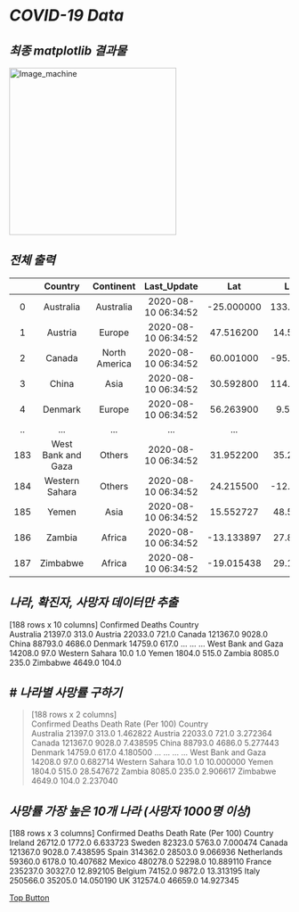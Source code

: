 *COVID-19 Data*
==========  

*최종 matplotlib 결과물*
-----
<img src="https://user-images.githubusercontent.com/66001539/120742822-a27bef80-c532-11eb-9e2d-df1ec3c18f68.png" width="300px" height="300px" title="px(픽셀) 크기 설정" alt="Image_machine"></img><br/>  

*전체 출력*
-----  

|              |  Country     | Continent    |        Last_Update  | Lat          | Long_        | Confirmed    | Deaths       | Recovered    | Active       | Incident_Rate|
| :----------: | :----------: | :----------: |        :----------: | :----------: | :----------: | :----------: | :----------: | :----------: | :----------: | :----------: |
|0             |     Australia|     Australia|  2020-08-10 06:34:52|    -25.000000|  133.000000|    21397.0|   313.0|    12141.0|  8943.0|      84.042624|
|1             |       Austria|        Europe|  2020-08-10 06:34:52|     47.516200|   14.550100|    22033.0|   721.0|    19923.0|  1389.0|     244.637147|
|2             |        Canada| North America|  2020-08-10 06:34:52|     60.001000|  -95.001000|   121367.0|  9028.0|   105420.0|  6919.0|     320.604278|
|3             |         China|          Asia|  2020-08-10 06:34:52|     30.592800|  114.305500|    88793.0|  4686.0|    82125.0|  1982.0|       6.321243|
|4             |       Denmark|        Europe|  2020-08-10 06:34:52|     56.263900|    9.501800|    14759.0|   617.0|    13069.0|  1073.0|     254.808058|
|..            |           ...|           ...|                  ...|           ...|         ...|        ...|     ...|        ...|     ...|            ...|
|183       |West Bank and Gaza|        Others|  2020-08-10 06:34:52|     31.952200|   35.233200|    14208.0|    97.0|     7945.0|  6166.0|     278.510908|
|184           |Western Sahara|        Others|  2020-08-10 06:34:52|     24.215500|  -12.885800|       10.0|     1.0|        8.0|     1.0|       1.674116|
|185           |         Yemen|          Asia|  2020-08-10 06:34:52|     15.552727|   48.516388|     1804.0|   515.0|      913.0|   376.0|       6.048421|
|186           |        Zambia|        Africa|  2020-08-10 06:34:52|    -13.133897|   27.849332|     8085.0|   235.0|     6698.0|  1152.0|      43.978565|
|187           |      Zimbabwe|        Africa|  2020-08-10 06:34:52|    -19.015438|   29.154857|     4649.0|   104.0|     1437.0|  3108.0|      31.279169|
  
*나라, 확진자, 사망자 데이터만 추출*
-----  
>
[188 rows x 10 columns]
                    Confirmed  Deaths
Country                              
Australia             21397.0   313.0
Austria               22033.0   721.0
Canada               121367.0  9028.0
China                 88793.0  4686.0
Denmark               14759.0   617.0
...                       ...     ...
West Bank and Gaza    14208.0    97.0
Western Sahara           10.0     1.0
Yemen                  1804.0   515.0
Zambia                 8085.0   235.0
Zimbabwe               4649.0   104.0
  

*# 나라별 사망률 구하기*
-----  
> [188 rows x 2 columns]  
                    Confirmed  Deaths  Death Rate (Per 100)
Country                                                    
Australia             21397.0   313.0              1.462822
Austria               22033.0   721.0              3.272364
Canada               121367.0  9028.0              7.438595
China                 88793.0  4686.0              5.277443
Denmark               14759.0   617.0              4.180500
...                       ...     ...                   ...
West Bank and Gaza    14208.0    97.0              0.682714
Western Sahara           10.0     1.0             10.000000
Yemen                  1804.0   515.0             28.547672
Zambia                 8085.0   235.0              2.906617
Zimbabwe               4649.0   104.0              2.237040
  

*사망률 가장 높은 10개 나라 (사망자 1000명 이상)*
-----  
[188 rows x 3 columns]
             Confirmed   Deaths  Death Rate (Per 100)
Country                                              
Ireland        26712.0   1772.0              6.633723
Sweden         82323.0   5763.0              7.000474
Canada        121367.0   9028.0              7.438595
Spain         314362.0  28503.0              9.066936
Netherlands    59360.0   6178.0             10.407682
Mexico        480278.0  52298.0             10.889110
France        235237.0  30327.0             12.892105
Belgium        74152.0   9872.0             13.313195
Italy         250566.0  35205.0             14.050190
UK            312574.0  46659.0             14.927345


[Top Button](#)
